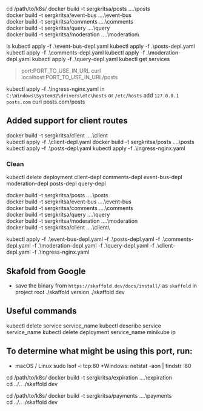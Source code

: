 cd /path/to/k8s/
docker build -t sergkritsa/posts ..\..\posts\
docker build -t sergkritsa/event-bus ..\..\event-bus\
docker build -t sergkritsa/comments ..\..\comments\
docker build -t sergkritsa/query ..\..\query\
docker build -t sergkritsa/moderation ..\..\moderation\

ls
kubectl apply -f .\event-bus-depl.yaml
kubectl apply -f .\posts-depl.yaml
kubectl apply -f .\comments-depl.yaml
kubectl apply -f .\moderation-depl.yaml
kubectl apply -f .\query-depl.yaml
kubectl get services
> port:PORT_TO_USE_IN_URL
curl localhost:PORT_TO_USE_IN_URL/posts

kubectl apply -f .\ingress-nginx.yaml
in `C:\Windows\System32\drivers\etc\hosts` or `/etc/hosts` add `127.0.0.1 posts.com`
curl posts.com/posts

## Added support for client routes
docker build -t sergkritsa/client ..\..\client\
kubectl apply -f .\client-depl.yaml
docker build -t sergkritsa/posts ..\..\posts\
kubectl apply -f .\posts-depl.yaml
kubectl apply -f .\ingress-nginx.yaml

### Clean
kubectl delete deployment client-depl comments-depl event-bus-depl moderation-depl posts-depl query-depl

docker build -t sergkritsa/posts ..\..\posts\
docker build -t sergkritsa/event-bus ..\..\event-bus\
docker build -t sergkritsa/comments ..\..\comments\
docker build -t sergkritsa/query ..\..\query\
docker build -t sergkritsa/moderation ..\..\moderation\
docker build -t sergkritsa/client ..\..\client\

kubectl apply -f .\event-bus-depl.yaml -f .\posts-depl.yaml -f .\comments-depl.yaml -f .\moderation-depl.yaml -f .\query-depl.yaml -f .\client-depl.yaml -f .\ingress-nginx.yaml

## Skafold from Google
* save the binary from `https://skaffold.dev/docs/install/` as `skaffold` in project root
./skaffold version
./skaffold dev

## Useful commands
kubectl delete service service_name
kubectl describe service service_name
kubectl delete deployment service_name
minikube ip

## To determine what might be using this port, run:
* macOS / Linux
sudo lsof -i tcp:80
*Windows:
netstat -aon | findstr :80

cd /path/to/k8s/
docker build -t sergkritsa/expiration ..\..\expiration\
cd ../..
./skaffold dev

cd /path/to/k8s/
docker build -t sergkritsa/payments ..\..\payments\
cd ../..
./skaffold dev